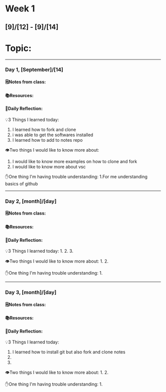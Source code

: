 # Week 1
## [9]/[12] - [9]/[14]

# Topic:

___

### Day 1, [September]/[14]

#### 🗒️Notes from class:

#### 📚Resources:


#### 💭Daily Reflection:

💡3 Things I learned today:
1. I learned how to fork and clone 
2. i was able to get the softwares installed
3. I learned how to add to notes repo

👁️Two things I would like to know more about:
1. I would like to know more examples on how to clone and fork
2. I would like to know more about vsc

✋One thing I'm having trouble understanding:
1.For me understanding basics of github


___

### Day 2, [month]/[day] 

#### 🗒️Notes from class:

#### 📚Resources:


#### 💭Daily Reflection:

💡3 Things I learned today:
1. 
2. 
3. 

👁️Two things I would like to know more about:
1. 
2. 

✋One thing I'm having trouble understanding:
1. 

___

### Day 3, [month]/[day]
#### 🗒️Notes from class:

#### 📚Resources:


#### 💭Daily Reflection:

💡3 Things I learned today:
1. I learned how to install git but also fork and clone notes 
2. 
3. 

👁️Two things I would like to know more about:
1. 
2. 

✋One thing I'm having trouble understanding:
1. 
 


